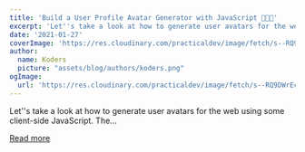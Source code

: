 ```yaml
---
title: 'Build a User Profile Avatar Generator with JavaScript 🧑👩‍💻'
excerpt: 'Let''s take a look at how to generate user avatars for the web using some client-side JavaScript. The...'
date: '2021-01-27'
coverImage: 'https://res.cloudinary.com/practicaldev/image/fetch/s--RQ9DWrEc--/c_imagga_scale,f_auto,fl_progressive,h_420,q_auto,w_1000/https://dev-to-uploads.s3.amazonaws.com/i/kok89082xtjma22joqnz.jpg'
author:
  name: Koders
  picture: "assets/blog/authors/koders.png"
ogImage:
  url: 'https://res.cloudinary.com/practicaldev/image/fetch/s--RQ9DWrEc--/c_imagga_scale,f_auto,fl_progressive,h_420,q_auto,w_1000/https://dev-to-uploads.s3.amazonaws.com/i/kok89082xtjma22joqnz.jpg'
---
```


Let''s take a look at how to generate user avatars for the web using some client-side JavaScript. The...

[Read more](https://dev.to/dcodeyt/build-a-user-profile-avatar-generator-with-javascript-436m)
